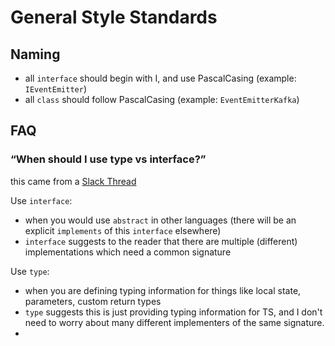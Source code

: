 # General Style Standards

## Naming
* all `interface` should begin with I, and use PascalCasing (example: `IEventEmitter`)
* all `class` should follow PascalCasing (example: `EventEmitterKafka`) 

## FAQ

### “When should I use type vs interface?”
this came from a [Slack Thread](https://ratehub.slack.com/archives/C04BZ8W3BPT/p1669388572909509) 

Use `interface`:
* when you would use `abstract` in other languages (there will be an explicit `implements` of this `interface` elsewhere)
* `interface` suggests to the reader that there are multiple (different) implementations which need a common signature

Use `type`:
* when you are defining typing information for things like local state, parameters, custom return types
* `type` suggests this is just providing typing information for TS, and I don't need to worry about many different implementers of the same signature.
* 
